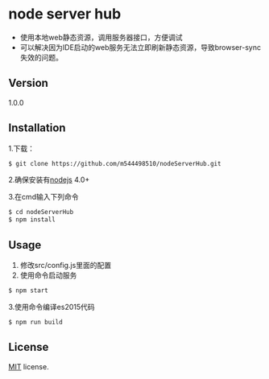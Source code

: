 # node server hub

  - 使用本地web静态资源，调用服务器接口，方便调试
  - 可以解决因为IDE启动的web服务无法立即刷新静态资源，导致browser-sync失效的问题。

## Version
1.0.0

## Installation

1.下载：

```sh
$ git clone https://github.com/m544498510/nodeServerHub.git
```

2.确保安装有[nodejs](https://nodejs.org) 4.0+

3.在cmd输入下列命令

```sh
$ cd nodeServerHub
$ npm install
```

## Usage

1. 修改src/config.js里面的配置
2. 使用命令启动服务
```sh
$ npm start
```

3.使用命令编译es2015代码
```sh
$ npm run build
```


License
-------------
<a href="./LICENSE" target="_blank">MIT</a> license.
